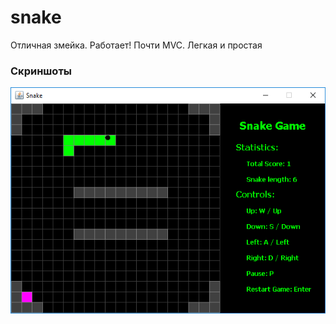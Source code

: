 # snake
Отличная змейка. Работает! Почти MVC. Легкая и простая

### Скриншоты

![alt text](https://github.com/starcevmisha/snake/blob/master/screenshots/1.png?raw=true)
